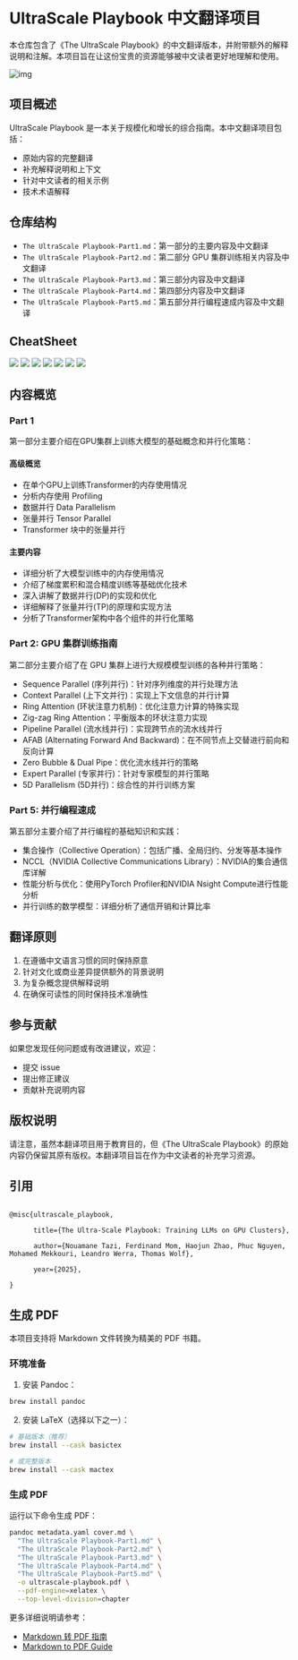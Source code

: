 # UltraScale Playbook 中文翻译项目

本仓库包含了《The UltraScale Playbook》的中文翻译版本，并附带额外的解释说明和注解。本项目旨在让这份宝贵的资源能够被中文读者更好地理解和使用。

![img](./misc/image%200.png)

## 项目概述

UltraScale Playbook 是一本关于规模化和增长的综合指南。本中文翻译项目包括：

- 原始内容的完整翻译
- 补充解释说明和上下文
- 针对中文读者的相关示例
- 技术术语解释

## 仓库结构

- `The UltraScale Playbook-Part1.md`：第一部分的主要内容及中文翻译
- `The UltraScale Playbook-Part2.md`：第二部分 GPU 集群训练相关内容及中文翻译
- `The UltraScale Playbook-Part3.md`：第三部分内容及中文翻译
- `The UltraScale Playbook-Part4.md`：第四部分内容及中文翻译
- `The UltraScale Playbook-Part5.md`：第五部分并行编程速成内容及中文翻译

## CheatSheet

![](./misc/image%204.png)
![](./misc/image%205.png)
![](./misc/image%206.png)
![](./misc/image%207.png)
![](./misc/image%208.png)
![](./misc/image%209.png)
![](./misc/image%2010.png)

## 内容概览

### Part 1

第一部分主要介绍在GPU集群上训练大模型的基础概念和并行化策略：

#### 高级概览

- 在单个GPU上训练Transformer的内存使用情况
- 分析内存使用 Profiling
- 数据并行 Data Parallelism
- 张量并行 Tensor Parallel
- Transformer 块中的张量并行

#### 主要内容

- 详细分析了大模型训练中的内存使用情况
- 介绍了梯度累积和混合精度训练等基础优化技术
- 深入讲解了数据并行(DP)的实现和优化
- 详细解释了张量并行(TP)的原理和实现方法
- 分析了Transformer架构中各个组件的并行化策略

### Part 2: GPU 集群训练指南

第二部分主要介绍了在 GPU 集群上进行大规模模型训练的各种并行策略：

- Sequence Parallel (序列并行)：针对序列维度的并行处理方法
- Context Parallel (上下文并行)：实现上下文信息的并行计算
- Ring Attention (环状注意力机制)：优化注意力计算的特殊实现
- Zig-zag Ring Attention：平衡版本的环状注意力实现
- Pipeline Parallel (流水线并行)：实现跨节点的流水线并行
- AFAB (Alternating Forward And Backward)：在不同节点上交替进行前向和反向计算
- Zero Bubble & Dual Pipe：优化流水线并行的策略
- Expert Parallel (专家并行)：针对专家模型的并行策略
- 5D Parallelism (5D并行)：综合性的并行训练方案

### Part 5: 并行编程速成

第五部分主要介绍了并行编程的基础知识和实践：

- 集合操作（Collective Operation）：包括广播、全局归约、分发等基本操作
- NCCL（NVIDIA Collective Communications Library）：NVIDIA的集合通信库详解
- 性能分析与优化：使用PyTorch Profiler和NVIDIA Nsight Compute进行性能分析
- 并行训练的数学模型：详细分析了通信开销和计算比率

## 翻译原则

1. 在遵循中文语言习惯的同时保持原意
2. 针对文化或商业差异提供额外的背景说明
3. 为复杂概念提供解释说明
4. 在确保可读性的同时保持技术准确性

## 参与贡献

如果您发现任何问题或有改进建议，欢迎：

- 提交 issue
- 提出修正建议
- 贡献补充说明内容

## 版权说明

请注意，虽然本翻译项目用于教育目的，但《The UltraScale Playbook》的原始内容仍保留其原有版权。本翻译项目旨在作为中文读者的补充学习资源。

## 引用 

```

@misc{ultrascale_playbook,

      title={The Ultra-Scale Playbook: Training LLMs on GPU Clusters},

      author={Nouamane Tazi, Ferdinand Mom, Haojun Zhao, Phuc Nguyen, Mohamed Mekkouri, Leandro Werra, Thomas Wolf},

      year={2025},

}

```

## 生成 PDF

本项目支持将 Markdown 文件转换为精美的 PDF 书籍。

### 环境准备

1. 安装 Pandoc：
```bash
brew install pandoc
```

2. 安装 LaTeX（选择以下之一）：
```bash
# 基础版本（推荐）
brew install --cask basictex

# 或完整版本
brew install --cask mactex
```

### 生成 PDF

运行以下命令生成 PDF：
```bash
pandoc metadata.yaml cover.md \
  "The UltraScale Playbook-Part1.md" \
  "The UltraScale Playbook-Part2.md" \
  "The UltraScale Playbook-Part3.md" \
  "The UltraScale Playbook-Part4.md" \
  "The UltraScale Playbook-Part5.md" \
  -o ultrascale-playbook.pdf \
  --pdf-engine=xelatex \
  --top-level-division=chapter
```

更多详细说明请参考：
- [Markdown 转 PDF 指南](./docs/markdown-转-pdf指南.md)
- [Markdown to PDF Guide](./docs/markdown-to-pdf.md)
